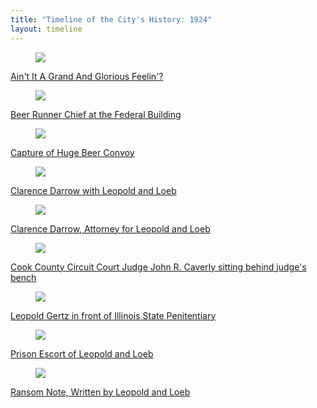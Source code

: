 ```yaml
---
title: "Timeline of the City's History: 1924"
layout: timeline
---
```


<div class="tile is-ancestor">
  <div class="tile is-parent">
    <article class="tile is-child box">
        <a href="/historical/timeline/1924/286" title="Ain't It A Grand And Glorious Feelin'?">
            <figure class="image is-128x128">
                <img src="/img/timeline/1924/small/286.jpg">
            </figure>
            <div class="content">
                <p>Ain't It A Grand And Glorious Feelin'?</p>
            </div>
        </a>
    </article>
  </div>
  <div class="tile is-parent">
    <article class="tile is-child box">
        <a href="/historical/timeline/1924/302" title="Beer Runner Chief at the Federal Building">
            <figure class="image is-128x128">
                <img src="/img/timeline/1924/small/302.jpg">
            </figure>
            <div class="content">
                <p>Beer Runner Chief at the Federal Building</p>
            </div>    
        </a>
    </article>
  </div>
  <div class="tile is-parent">
    <article class="tile is-child box">
        <a href="/historical/timeline/1924/285" title="Capture of Huge Beer Convoy">
            <figure class="image is-128x128">
                <img src="/img/timeline/1924/small/285.jpg">
            </figure>
            <div class="content">
                <p>Capture of Huge Beer Convoy</p>
            </div>  
        </a>  
    </article>
  </div>
</div>

<div class="tile is-ancestor">
  <div class="tile is-parent">
    <article class="tile is-child box">
        <a href="/historical/timeline/1924/126" title="Clarence Darrow with Leopold and Loeb">
            <figure class="image is-128x128">
                <img src="/img/timeline/1924/small/126.jpg">
            </figure>
            <div class="content">
                <p>Clarence Darrow with Leopold and Loeb</p>
            </div>
        </a>
    </article>
  </div>
  <div class="tile is-parent">
    <article class="tile is-child box">
        <a href="/historical/timeline/1924/129" title="Clarence Darrow, Attorney for Leopold and Loeb">
            <figure class="image is-128x128">
                <img src="/img/timeline/1924/small/129.jpg">
            </figure>
            <div class="content">
                <p>Clarence Darrow, Attorney for Leopold and Loeb</p>
            </div>    
        </a>
    </article>
  </div>
  <div class="tile is-parent">
    <article class="tile is-child box">
        <a href="/historical/timeline/1924/300" title="Cook County Circuit Court Judge John R. Caverly sitting behind judge's bench">
            <figure class="image is-128x128">
                <img src="/img/timeline/1924/small/300.jpg">
            </figure>
            <div class="content">
                <p>Cook County Circuit Court Judge John R. Caverly sitting behind judge's bench</p>
            </div>  
        </a>  
    </article>
  </div>
</div>

<div class="tile is-ancestor">
  <div class="tile is-parent">
    <article class="tile is-child box">
        <a href="/historical/timeline/1924/128" title="Leopold Gertz in front of Illinois State Penitentiary">
            <figure class="image is-128x128">
                <img src="/img/timeline/1924/small/128.jpg">
            </figure>
            <div class="content">
                <p>Leopold Gertz in front of Illinois State Penitentiary</p>
            </div>
        </a>
    </article>
  </div>
  <div class="tile is-parent">
    <article class="tile is-child box">
        <a href="/historical/timeline/1924/127" title="Prison Escort of Leopold and Loeb">
            <figure class="image is-128x128">
                <img src="/img/timeline/1924/small/127.jpg">
            </figure>
            <div class="content">
                <p>Prison Escort of Leopold and Loeb</p>
            </div>    
        </a>
    </article>
  </div>
  <div class="tile is-parent">
    <article class="tile is-child box">
        <a href="/historical/timeline/1924/130" title="Ransom Note, Written by Leopold and Loeb">
            <figure class="image is-128x128">
                <img src="/img/timeline/1924/small/130.jpg">
            </figure>
            <div class="content">
                <p>Ransom Note, Written by Leopold and Loeb</p>
            </div>  
        </a>  
    </article>
  </div>
</div>